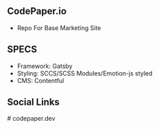 ## CodePaper.io

- Repo For Base Marketing Site

## SPECS

- Framework: Gatsby
- Styling: SCCS/SCSS Modules/Emotion-js styled
- CMS: Contentful

## Social Links
#   c o d e p a p e r . d e v  
 